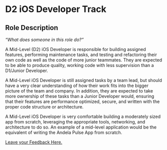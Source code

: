 # D2 iOS Developer Track

## Role Description
_“What does someone in this role do?”_

A Mid-Level (D2) iOS Developer is responsible for building assigned features, performing maintenance tasks, and testing and refactoring their own code as well as the code of more junior teammates. They are expected to be able to produce quality, working code with less supervision than a D1/Junior Developer. 

A Mid-Level iOS Developer is still assigned tasks by a team lead, but should have a very clear understanding of how their work fits into the bigger picture of the team and company. In addition, they are expected to take more ownership of these tasks than a Junior Developer would, ensuring that their features are performance optimized, secure, and written with the proper code structure or architecture. 

A Mid-Level iOS Developer is very comfortable building a moderately sized app from scratch, leveraging the appropriate tools, networking, and architecture to do so. An example of a mid-level application would be the equivalent of writing the Andela Pulse App from scratch.


[Leave your Feedback Here.](https://goo.gl/forms/3L1LYIy2jMlhzrYn2)
